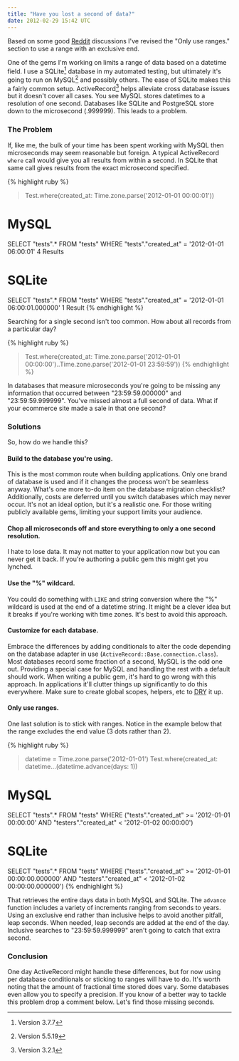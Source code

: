 ```yaml
---
title: "Have you lost a second of data?"
date: 2012-02-29 15:42 UTC
---
```


<div class="panel">
  Based on some good <a href="//www.reddit.com/r/rails/comments/qberl/have_you_lost_a_second_of_data">Reddit</a> discussions I've revised the "Only use ranges." section to use a range with an exclusive end.
</div>

One of the gems I'm working on limits a range of data based on a datetime field.
I use a SQLite[^1] database in my automated testing, but ultimately it's going to run on MySQL[^2] and possibly others.
The ease of SQLite makes this a fairly common setup.
ActiveRecord[^3] helps alleviate cross database issues but it doesn't cover all cases.
You see MySQL stores datetimes to a resolution of one second.
Databases like SQLite and PostgreSQL store down to the microsecond (.999999).
This leads to a problem.
<!--more-->

### The Problem

If, like me, the bulk of your time has been spent working with MySQL then microseconds may seem reasonable but foreign.
A typical ActiveRecord `where` call would give you all results from within a second.
In SQLite that same call gives results from the exact microsecond specified.

{% highlight ruby %}
> Test.where(created_at: Time.zone.parse('2012-01-01 00:00:01'))

# MySQL
SELECT "tests".* FROM "tests" WHERE "tests"."created_at" = '2012-01-01 06:00:01'
4 Results

# SQLite
SELECT "tests".* FROM "tests" WHERE "tests"."created_at" = '2012-01-01 06:00:01.000000'
1 Result
{% endhighlight %}

Searching for a single second isn't too common.
How about all records from a particular day?

{% highlight ruby %}
> Test.where(created_at: Time.zone.parse('2012-01-01 00:00:00')..Time.zone.parse('2012-01-01 23:59:59'))
{% endhighlight %}

In databases that measure microseconds you're going to be missing any information that occurred between "23:59:59.000000" and "23:59:59.999999".
You've missed almost a full second of data.
What if your ecommerce site made a sale in that one second?

### Solutions

So, how do we handle this?

#### Build to the database you're using.

This is the most common route when building applications.
Only one brand of database is used and if it changes the process won't be seamless anyway.
What's one more to-do item on the database migration checklist? Additionally, costs are deferred until you switch databases which may never occur.
It's not an ideal option, but it's a realistic one.
For those writing publicly available gems, limiting your support limits your audience.

#### Chop all microseconds off and store everything to only a one second resolution.

I hate to lose data.
It may not matter to your application now but you can never get it back.
If you're authoring a public gem this might get you lynched.

#### Use the "%" wildcard.

You could do something with `LIKE` and string conversion where the "%" wildcard is used at the end of a datetime string.
It might be a clever idea but it breaks if you're working with time zones.
It's best to avoid this approach.

#### Customize for each database.

Embrace the differences by adding conditionals to alter the code depending on the database adapter in use (`ActiveRecord::Base.connection.class`).
Most databases record some fraction of a second, MySQL is the odd one out.
Providing a special case for MySQL and handling the rest with a default should work.
When writing a public gem, it's hard to go wrong with this approach.
In applications it'll clutter things up significantly to do this everywhere.
Make sure to create global scopes, helpers, etc to <abbr title="Don't Repeat Yourself">DRY</abbr> it up.

#### Only use ranges.

One last solution is to stick with ranges.
Notice in the example below that the range excludes the end value (3 dots rather than 2).

{% highlight ruby %}
> datetime = Time.zone.parse('2012-01-01')
> Test.where(created_at: datetime...(datetime.advance(days: 1))

# MySQL
SELECT "tests".* FROM "tests" WHERE ("tests"."created_at" >= '2012-01-01 00:00:00' AND "testers"."created_at" < '2012-01-02 00:00:00')

# SQLite
SELECT "tests".* FROM "tests" WHERE ("tests"."created_at" >= '2012-01-01 00:00:00.000000' AND "testers"."created_at" < '2012-01-02 00:00:00.000000')
{% endhighlight %}

That retrieves the entire days data in both MySQL and SQLite.
The `advance` function includes a variety of increments ranging from seconds to years.
Using an exclusive end rather than inclusive helps to avoid another pitfall, leap seconds.
When needed, leap seconds are added at the end of the day.
Inclusive searches to "23:59:59.999999" aren't going to catch that extra second.

### Conclusion

One day ActiveRecord might handle these differences, but for now using per database conditionals or sticking to ranges will have to do.
It's worth noting that the amount of fractional time stored does vary.
Some databases even allow you to specify a precision.
If you know of a better way to tackle this problem drop a comment below.
Let's find those missing seconds.

[^1]: Version 3.7.7
[^2]: Version 5.5.19
[^3]: Version 3.2.1
